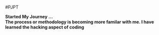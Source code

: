 #PJPT
<html>
<b>Started My Journey ...</b>
<b><br>The process or methodology is becoming more familar with me.
I have learned the hacking aspect of coding</b></br>

</html>
